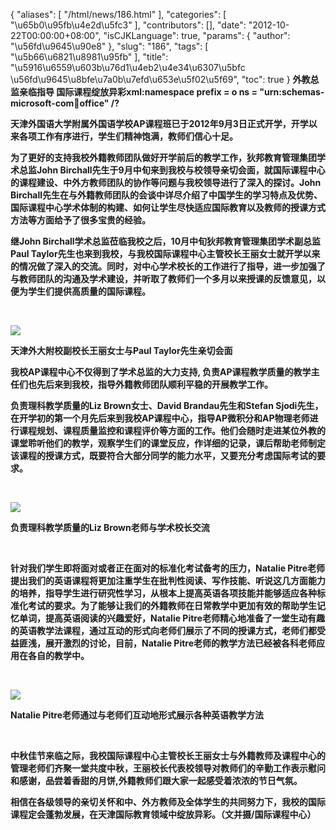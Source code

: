 {
    "aliases": [
        "/html/news/186.html"
    ],
    "categories": [
        "\u65b0\u95fb\u4e2d\u5fc3"
    ],
    "contributors": [],
    "date": "2012-10-22T00:00:00+08:00",
    "isCJKLanguage": true,
    "params": {
        "author": "\u56fd\u9645\u90e8"
    },
    "slug": "186",
    "tags": [
        "\u5b66\u6821\u8981\u95fb"
    ],
    "title": "\u5916\u6559\u603b\u76d1\u4eb2\u4e34\u6307\u5bfc \u56fd\u9645\u8bfe\u7a0b\u7efd\u653e\u5f02\u5f69",
    "toc": true
}
**外教总监亲临指导 国际课程绽放异彩xml:namespace prefix = o ns = "urn:schemas-microsoft-com:office:office" /?**

**天津外国语大学附属外国语学校AP课程班已于2012年9月3日正式开学，开学以来各项工作有序进行，学生们精神饱满，教师们信心十足。**

**为了更好的支持我校外籍教师团队做好开学前后的教学工作，狄邦教育管理集团学术总监John Birchall先生于9月中旬来到我校与校领导亲切会面，就国际课程中心的课程建设、中外方教师团队的协作等问题与我校领导进行了深入的探讨。John Birchall先生在与外籍教师团队的会谈中详尽介绍了中国学生的学习特点及优势、国际课程中心学术体制的构建、如何让学生尽快适应国际教育以及教师的授课方式方法等方面给予了很多宝贵的经验。**

**继John Birchall学术总监莅临我校之后，10月中旬狄邦教育管理集团学术副总监Paul Taylor先生也来到我校，与我校国际课程中心主管校长王丽女士就开学以来的情况做了深入的交流。同时，对中心学术校长的工作进行了指导，进一步加强了与教师团队的沟通及学术建设，并听取了教师们一个多月以来授课的反馈意见，以便为学生们提供高质量的国际课程。**

 

**![](https://cdn.tfls.online/mirror/full/deda1841b67b07b8f14e6a9905aefe2a503a48a8.jpg)**

**天津外大附校副校长王丽女士与Paul Taylor先生亲切会面**

**我校AP课程中心不仅得到了学术总监的大力支持, 负责AP课程教学质量的教学主任们也先后来到我校，指导外籍教师团队顺利平稳的开展教学工作。**

**负责理科教学质量的Liz Brown女士、David Brandau先生和Stefan Sjodi先生，在开学初的第一个月先后来到我校AP课程中心，指导AP微积分和AP物理老师进行课程规划、课程质量监控和课程评价等方面的工作。他们会随时走进某位外教的课堂聆听他们的教学，观察学生们的课堂反应，作详细的记录，课后帮助老师制定该课程的授课方式，既要符合大部分同学的能力水平，又要充分考虑国际考试的要求。**

 

**![](https://cdn.tfls.online/mirror/full/39d582f55964cfd1872377c0d6c0df3e369df675.jpg)**

**负责理科教学质量的Liz Brown老师与学术校长交流**

 

**针对我们学生即将面对或者正在面对的标准化考试备考的压力，Natalie Pitre老师提出我们的英语课程将更加注重学生在批判性阅读、写作技能、听说这几方面能力的培养，指导学生进行研究性学习，从根本上提高英语各项技能并能够适应各种标准化考试的要求。为了能够让我们的外籍教师在日常教学中更加有效的帮助学生记忆单词，提高英语阅读的兴趣爱好，Natalie Pitre老师精心地准备了一堂生动有趣的英语教学法课程，通过互动的形式向老师们展示了不同的授课方式，老师们都受益匪浅，展开激烈的讨论，目前，Natalie Pitre老师的教学方法已经被各科老师应用在各自的教学中。**

 

**![](https://cdn.tfls.online/mirror/full/797234ec3e52a2dbfdc18fb4db2cb0e3484a0067.jpg)**

**Natalie Pitre老师通过与老师们互动地形式展示各种英语教学方法**

 

**中秋佳节来临之际，我校国际课程中心主管校长王丽女士与外籍教师及课程中心的管理老师们齐聚一堂共度中秋，王丽校长代表校领导对教师们的辛勤工作表示慰问和感谢，品尝着香甜的月饼,外籍教师们跟大家一起感受着浓浓的节日气氛。**

**相信在各级领导的亲切关怀和中、外方教师及全体学生的共同努力下，我校的国际课程定会蓬勃发展，在天津国际教育领域中绽放异彩。（文并摄/国际课程中心）**


